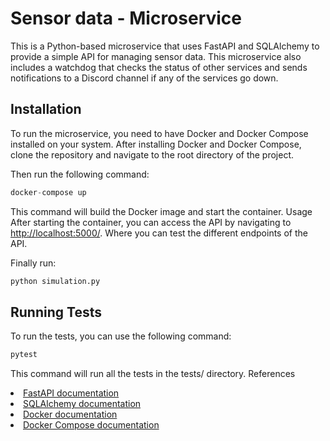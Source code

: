 
# Sensor data - Microservice

This is a Python-based microservice that uses FastAPI and SQLAlchemy to provide a simple API for managing sensor data. This microservice also includes a watchdog that checks the status of other services and sends notifications to a Discord channel if any of the services go down.

## Installation

To run the microservice, you need to have Docker and Docker Compose installed on your system. After installing Docker and Docker Compose, clone the repository and navigate to the root directory of the project. 

Then run the following command:

```python
docker-compose up
```

This command will build the Docker image and start the container.
Usage
After starting the container, you can access the API by navigating to <a href="http://localhost:5000/" target="_new">http://localhost:5000/</a>. Where you can test the different endpoints of the API.

Finally run: 

```python
python simulation.py
```


## Running Tests
To run the tests, you can use the following command:
```python
pytest
```
This command will run all the tests in the tests/ directory.
References
<li><a href="https://fastapi.tiangolo.com/" target="_new">FastAPI documentation</a></li><li><a href="https://www.sqlalchemy.org/" target="_new">SQLAlchemy documentation</a></li><li><a href="https://docs.docker.com/" target="_new">Docker documentation</a></li><li><a href="https://docs.docker.com/compose/" target="_new">Docker Compose documentation</a></li>
